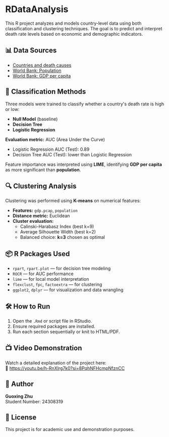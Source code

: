 # RDataAnalysis

This R project analyzes and models country-level data using both classification and clustering techniques. The goal is to predict and interpret death rate levels based on economic and demographic indicators.

## 📊 Data Sources

- [Countries and death causes](https://lms.uwa.edu.au/bbcswebdav/pid-3998436-dt-content-rid-47695412_1/courses/CITS4009_SEM-2_2024/Countries%20and%20death%20causes.csv)
- [World Bank: Population](https://data.worldbank.org/indicator/SP.POP.TOTL)
- [World Bank: GDP per capita](https://data.worldbank.org/indicator/NY.GDP.PCAP.CD)

## 🧠 Classification Methods

Three models were trained to classify whether a country's death rate is high or low:

- **Null Model** (baseline)
- **Decision Tree**
- **Logistic Regression**

**Evaluation metric:** AUC (Area Under the Curve)  
- Logistic Regression AUC (Test): 0.89  
- Decision Tree AUC (Test): lower than Logistic Regression

Feature importance was interpreted using **LIME**, identifying **GDP per capita** as more significant than **population**.

## 🔍 Clustering Analysis

Clustering was performed using **K-means** on numerical features:

- **Features:** `gdp.pcap`, `population`
- **Distance metric:** Euclidean
- **Cluster evaluation:**  
  - Calinski-Harabasz Index (best k=9)  
  - Average Silhouette Width (best k=2)  
  - Balanced choice: **k=3** chosen as optimal

## 📦 R Packages Used

- `rpart`, `rpart.plot` — for decision tree modeling
- `ROCR` — for AUC performance
- `lime` — for local model interpretation
- `flexclust`, `fpc`, `factoextra` — for clustering
- `ggplot2`, `dplyr` — for visualization and data wrangling

## 🛠 How to Run

1. Open the `.Rmd` or script file in RStudio.
2. Ensure required packages are installed.
3. Run each section sequentially or knit to HTML/PDF.

## 📺 Video Demonstration

Watch a detailed explanation of the project here:  
🔗 https://youtu.be/h-RnXlrg7k0?si=8PqhNFHcmpNfznCC

## 📅 Author

**Guoxing Zhu**  
Student Number: 24308319

## 📝 License

This project is for academic use and demonstration purposes.

